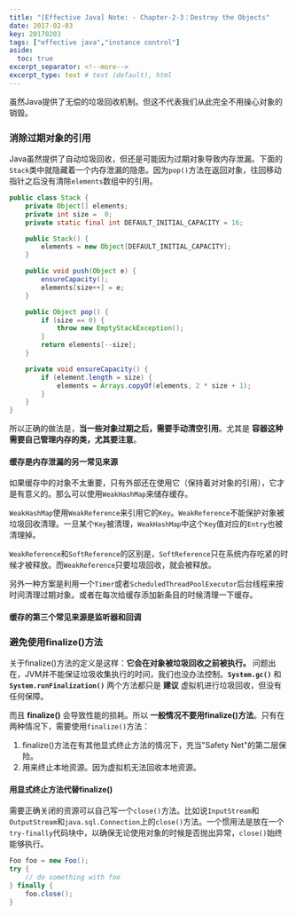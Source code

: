 ```yaml
---
title: "[Effective Java] Note: - Chapter-2-3：Destroy the Objects"
date: 2017-02-03
key: 20170203
tags: ["effective java","instance control"]
aside:
  toc: true
excerpt_separator: <!--more-->
excerpt_type: text # text (default), html
---
```

虽然Java提供了无偿的垃圾回收机制。但这不代表我们从此完全不用操心对象的销毁。
<!--more-->


### 消除过期对象的引用
Java虽然提供了自动垃圾回收，但还是可能因为过期对象导致内存泄漏。下面的`Stack`类中就隐藏着一个内存泄漏的隐患。因为`pop()`方法在返回对象，往回移动指针之后没有清除`elements`数组中的引用。
```java
public class Stack {
    private Object[] elements;
    private int size =  0;
    private static final int DEFAULT_INITIAL_CAPACITY = 16;

    public Stack() {
        elements = new Object[DEFAULT_INITIAL_CAPACITY];
    }

    public void push(Object e) {
        ensureCapacity();
        elements[size++] = e;
    }

    public Object pop() {
        if (size == 0) {
            throw new EmptyStackException();
        }
        return elements[--size];
    }

    private void ensureCapacity() {
        if (element.length = size) {
            elements = Arrays.copyOf(elements, 2 * size + 1);
        }
    }
}
```

所以正确的做法是，**当一些对象过期之后，需要手动清空引用**。尤其是 **容器这种需要自己管理内存的类，尤其要注意**。

#### 缓存是内存泄漏的另一常见来源
如果缓存中的对象不太重要，只有外部还在使用它（保持着对对象的引用），它才是有意义的。那么可以使用`WeakHashMap`来储存缓存。

`WeakHashMap`使用`WeakReference`来引用它的`Key`。`WeakReference`不能保护对象被垃圾回收清理。一旦某个`Key`被清理，`WeakHashMap`中这个`Key`值对应的`Entry`也被清理掉。

`WeakReference`和`SoftReference`的区别是，`SoftReference`只在系统内存吃紧的时候才被释放。而`WeakReference`只要垃圾回收，就会被释放。

另外一种方案是利用一个`Timer`或者`ScheduledThreadPoolExecutor`后台线程来按时间清理过期对象。或者在每次给缓存添加新条目的时候清理一下缓存。

#### 缓存的第三个常见来源是监听器和回调

### 避免使用finalize()方法
关于finalize()方法的定义是这样：**它会在对象被垃圾回收之前被执行。** 问题出在，JVM并不能保证垃圾收集执行的时间，我们也没办法控制。**`System.gc()`** 和 **`System.runFinalization()`** 两个方法都只是 **建议** 虚拟机进行垃圾回收，但没有任何保障。

而且 **finalize()** 会导致性能的损耗。所以 **一般情况不要用finalize()方法**。只有在两种情况下，需要使用`finalize()`方法：
1. finalize()方法在有其他显式终止方法的情况下，充当"Safety Net"的第二层保险。
2. 用来终止本地资源。因为虚拟机无法回收本地资源。

#### 用显式终止方法代替finalize()
需要正确关闭的资源可以自己写一个`close()`方法。比如说`InputStream`和`OutputStream`和`java.sql.Connection`上的`close()`方法。一个惯用法是放在一个`try-finally`代码块中，以确保无论使用对象的时候是否抛出异常，`close()`始终能够执行。

```java
Foo foo = new Foo();
try {
    // do something with foo
} finally {
    foo.close();
}
```
